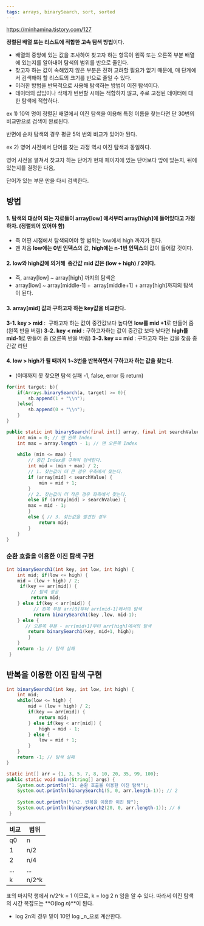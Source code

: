```yaml
---
tags: arrays, binarySearch, sort, sorted
---
```

https://minhamina.tistory.com/127

**정렬된 배열 또는 리스트에 적합한 고속 탐색 방법**이다.

- 배열의 중앙에 있는 값을 조사하여 찾고자 하는 항목이 왼쪽 또는 오른쪽 부분 배열에 있는지를 알아내어 탐색의 범위를 반으로 줄인다.
- 찾고자 하는 값이 속해있지 않은 부분은 전혀 고려할 필요가 없기 때문에, 매 단계에서 검색해야 할 리스트의 크기를 반으로 줄일 수 있다.
- 이러한 방법을 반복적으로 사용해 탐색하는 방법이 이진 탐색이다.
- 데이터의 삽입이나 삭제가 빈번할 시에는 적합하지 않고, 주로 고정된 데이터에 대한 탐색에 적합하다.

ex 1) 10억 명이 정렬된 배열에서 이진 탐색을 이용해 특정 이름을 찾는다면 단 30번의 비교만으로 검색이 완료된다.

반면에 순차 탐색의 경우 평균 5억 번의 비교가 있어야 된다.

ex 2) 영어 사전에서 단어를 찾는 과정 역시 이진 탐색과 동일하다.

영어 사전을 펼쳐서 찾고자 하는 단어가 현재 페이지에 있는 단어보다 앞에 있는지, 뒤에 있는지를 결정한 다음,

단어가 있는 부분 만을 다시 검색한다.


## 방법
#### **1.** 탐색의 대상이 되는 자료들이 **array[low] 에서부터 array[high]에** 들어있다고 가정하자. (**정렬**되어 있어야 함)
- 즉 어떤 시점에서 탐색되어야 할 범위는 low에서 high 까지가 된다.
- 맨 처음 **low에는 0번 인덱스**의 값, **high에는 n-1번 인덱스**의 값이 들어갈 것이다.

#### **2.** low와 high값에 의거해  중간값 **mid 값은 (low + high) / 2이다.**
- 즉, array[low] ~ array[high] 까지의 탐색은
- array[low] ~ array[middle-1] +  array[middle+1] + array[high]까지의 탐색이 된다.

#### **3.** **array[mid] 값과** 구하고자 하는 **key값을 비교**한다.
**3-1. key > mid** :  구하고자 하는 값이 중간값보다 높다면 **low를 mid +1**로 만들어 줌 (왼쪽 반을 버림)
**3-2.** **key < mid** : 구하고자하는 값이 중간값 보다 낮다면 **high를 mid-1**로 만들어 줌 (오른쪽 반을 버림)
**3-3. key == mid** : 구하고자 하는 값을 찾음 중간값 리턴 

#### **4.** **low > high가 될 때까지 1~3번을 반복**하면서 구하고자 하는 값을 찾는다.
- (이때까지 못 찾으면 탐색 실패 -1, false, error 등 return)

```java
for(int target: b){
    if(Arrays.binarySearch(a, target) >= 0){
        sb.append(1 + "\\n");
    }else{
        sb.append(0 + "\\n");
    }
}
```

```java
public static int binarySearch(final int[] array, final int searchValue) {
	int min = 0; // 맨 왼쪽 Index
	int max = array.length - 1; // 맨 오른쪽 Index
	
	while (min <= max) {
		// 중간 Index를 구하여 검색한다.
		int mid = (min + max) / 2;
		// 1. 찾는값이 더 큰 경우 우측에서 찾는다.
		if (array[mid] < searchValue) {
			min = mid + 1;
		}
		// 2. 찾는값이 더 작은 경우 좌측에서 찾는다.
		else if (array[mid] > searchValue) {
		max = mid - 1;
		}
		else { // 3. 찾는값을 발견한 경우
			return mid;
		}
	}
}
```
### 순환 호출을 이용한 이진 탐색 구현
``` java
int binarySearch1(int key, int low, int high) {
	int mid; if(low <= high) { 
	mid = (low + high) / 2;
	 if(key == arr[mid]) {
		 // 탐색 성공
		 return mid; 
	} else if(key < arr[mid]) {
		  // 왼쪽 부분 arr[0]부터 arr[mid-1]에서의 탐색 
		  return binarySearch1(key ,low, mid-1); 
	} else {
	   // 오른쪽 부분 - arr[mid+1]부터 arr[high]에서의 탐색
		return binarySearch1(key, mid+1, high); 
		} 
	}
	return -1; // 탐색 실패
 }
```
## 반복을 이용한 이진 탐색 구현
```java
int binarySearch2(int key, int low, int high) {
	int mid;
	while(low <= high) {
		mid = (low + high) / 2; 
		if(key == arr[mid]) {
			return mid; 
		} else if(key < arr[mid]) { 
			high = mid - 1;
		} else { 
			low = mid + 1; 
		}
	} 
	return -1; // 탐색 실패
}
```

``` java
static int[] arr = {1, 3, 5, 7, 8, 10, 20, 35, 99, 100};
public static void main(String[] args) {
	System.out.println("1. 순환 호출을 이용한 이진 탐색"); 
	System.out.println(binarySearch1(5, 0, arr.length-1)); // 2 
	
	System.out.println("\n2. 반복을 이용한 이진 탐");
	System.out.println(binarySearch2(20, 0, arr.length-1)); // 6 
 }
```

| **비교** | **범위** |
|---------|----------|
| q0      | n        |
| 1       | n/2      |
| 2       | n/4      |
| ...     | ...      |
| k       | n/2^k    |

표의 마지막 행에서 n/2^k = 1 이므로, k = log 2 n 임을 알 수 있다.
따라서 이진 탐색의 시간 복잡도는 **O(log _n_)**이 된다.

* log 2n의 경우 밑이 10인 log _n_으로 계산한다.
